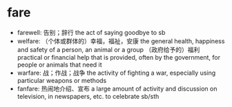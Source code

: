 # fare

- farewell: 告别；辞行 the act of saying goodbye to sb
- welfare: （个体或群体的）幸福，福祉，安康 the general health, happiness and safety of a person, an animal or a group （政府给予的）福利 practical or financial help that is provided, often by the government, for people or animals that need it
- warfare: 战；作战；战争 the activity of fighting a war, especially using particular weapons or methods
- fanfare: 热闹地介绍、宣布 a large amount of activity and discussion on television, in newspapers, etc. to celebrate sb/sth

